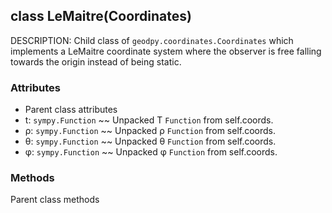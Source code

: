 ## class LeMaitre(Coordinates)
DESCRIPTION: Child class of `geodpy.coordinates.Coordinates` which implements a LeMaitre coordinate system where the observer is free falling towards the origin instead of being static.


### Attributes
- Parent class attributes
- t: `sympy.Function` ~~ Unpacked T `Function` from self.coords.
- ρ: `sympy.Function` ~~ Unpacked ρ `Function` from self.coords.
- θ: `sympy.Function` ~~ Unpacked θ `Function` from self.coords.
- φ: `sympy.Function` ~~ Unpacked φ `Function` from self.coords.


### Methods
Parent class methods


